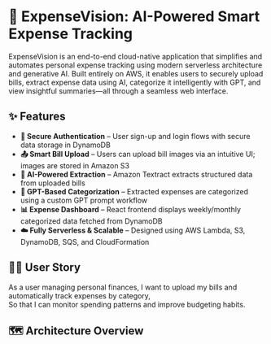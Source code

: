 
# 💸 ExpenseVision: AI-Powered Smart Expense Tracking

ExpenseVision is an end-to-end cloud-native application that simplifies and automates personal expense tracking using modern serverless architecture and generative AI. Built entirely on AWS, it enables users to securely upload bills, extract expense data using AI, categorize it intelligently with GPT, and view insightful summaries—all through a seamless web interface.

## ✨ Features
- **🔐 Secure Authentication** – User sign-up and login flows with secure data storage in DynamoDB
- **📤 Smart Bill Upload** – Users can upload bill images via an intuitive UI; images are stored in Amazon S3
- **🤖 AI-Powered Extraction** – Amazon Textract extracts structured data from uploaded bills
- **🧠 GPT-Based Categorization** – Extracted expenses are categorized using a custom GPT prompt workflow
- **📊 Expense Dashboard** – React frontend displays weekly/monthly categorized data fetched from DynamoDB
- **☁️ Fully Serverless & Scalable** – Designed using AWS Lambda, S3, DynamoDB, SQS, and CloudFormation

## 🙋‍♂️ User Story
As a user managing personal finances,
I want to upload my bills and automatically track expenses by category,  
So that I can monitor spending patterns and improve budgeting habits.

## 🗺️ Architecture Overview
